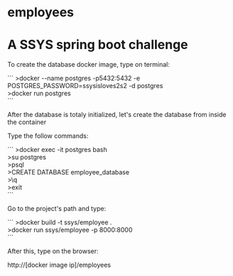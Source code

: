 # employees

<h1>A SSYS spring boot challenge</h1>

<p>To create the database docker image, type on terminal:</p>
```
  >docker --name postgres -p5432:5432 -e POSTGRES_PASSWORD=ssysisloves2s2 -d postgres</br>
  >docker run postgres</br>
```
<p>After the database is totaly initialized, let's create the database from inside the container</p>
<p>Type the follow commands:</p>
```
  >docker exec -it postgres bash</br>
  >su postgres</br>
  >psql</br>
  >CREATE DATABASE employee_database</br>
  >\q</br>
  >exit</br>
 ```
<p>Go to the project's path and type:</p>
 ```
  >docker build -t ssys/employee .</br>
  >docker run ssys/employee -p 8000:8000</br>
   ```
<p>After this, type on the browser:</p>
  http://[docker image ip]/employees
